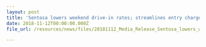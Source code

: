 ```yaml
---
layout: post
title: 'Sentosa lowers weekend drive-in rates; streamlines entry charges for cars and taxis'
date: 2018-11-12T00:00:00.000Z
file_url: /resources/news/files/20181112_Media_Release_Sentosa_lowers_weekend_drive-in_rates.pdf

---
```

